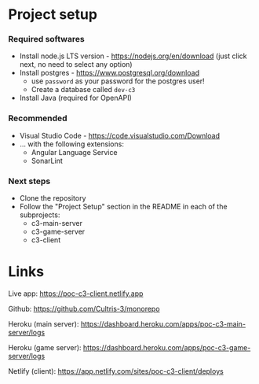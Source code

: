 
# Project setup

### Required softwares
- Install node.js LTS version - https://nodejs.org/en/download (just click next, no need to select any option)
- Install postgres - https://www.postgresql.org/download
  - use `password` as your password for the postgres user!
  - Create a database called `dev-c3`
- Install Java (required for OpenAPI)

### Recommended
- Visual Studio Code - https://code.visualstudio.com/Download
- ... with the following extensions:
  - Angular Language Service
  - SonarLint

### Next steps

- Clone the repository
- Follow the "Project Setup" section in the README in each of the subprojects:
  - c3-main-server
  - c3-game-server
  - c3-client



# Links

Live app: https://poc-c3-client.netlify.app

Github: https://github.com/Cultris-3/monorepo

Heroku (main server): https://dashboard.heroku.com/apps/poc-c3-main-server/logs

Heroku (game server): https://dashboard.heroku.com/apps/poc-c3-game-server/logs

Netlify (client): https://app.netlify.com/sites/poc-c3-client/deploys


